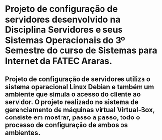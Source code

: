 # Projeto de configuração de servidores desenvolvido na Disciplina Servidores e seus Sistemas Operacionais do 3º Semestre do curso de Sistemas para Internet da FATEC Araras. 

## Projeto de configuração de servidores utiliza o sistema operacional Linux Debian e também um ambiente que simula o acesso do cliente ao servidor. O projeto realizado no sistema de gerenciamento de máquinas virtual Virtual-Box, consiste em mostrar, passo a passo, todo o processo de configuração de ambos os ambientes.
